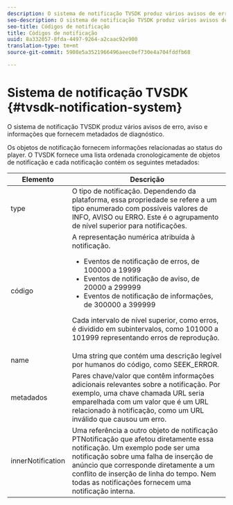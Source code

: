 ```yaml
---
description: O sistema de notificação TVSDK produz vários avisos de erro, aviso e informações que fornecem metadados de diagnóstico.
seo-description: O sistema de notificação TVSDK produz vários avisos de erro, aviso e informações que fornecem metadados de diagnóstico.
seo-title: Códigos de notificação
title: Códigos de notificação
uuid: 8a332057-8fda-4497-9264-a2caac92e900
translation-type: tm+mt
source-git-commit: 5908e5a3521966496aeec0ef730e4a704fddfb68

---
```



# Sistema de notificação TVSDK {#tvsdk-notification-system}

O sistema de notificação TVSDK produz vários avisos de erro, aviso e informações que fornecem metadados de diagnóstico.

Os objetos de notificação fornecem informações relacionadas ao status do player. O TVSDK fornece uma lista ordenada cronologicamente de objetos de notificação e cada notificação contém os seguintes metadados:

<table frame="all" colsep="1" rowsep="1" id="table_DBA8CACF02DB4AF2B053E560850B49CE"> 
 <thead> 
  <tr rowsep="1"> 
   <th colname="1" class="entry"> Elemento </th> 
   <th colname="2" class="entry"> Descrição </th> 
  </tr> 
 </thead>
 <tbody> 
  <tr rowsep="1"> 
   <td colname="1"><span class="codeph"> type</span></td> 
   <td colname="2">O tipo de notificação. Dependendo da plataforma, essa propriedade se refere a um tipo enumerado com possíveis valores de 
    <ph>
      INFO, AVISO ou ERRO. Este é o agrupamento de nível superior para notificações.
    </ph> </td> 
  </tr> 
  <tr rowsep="1"> 
   <td colname="1"><span class="codeph"> código</span></td> 
   <td colname="2">A representação numérica atribuída à notificação. 
    <ul id="ul_31AB497C6FFA452496DD09B0D78687B9"> 
     <li id="li_53E75022C50246E0982E315D04EFD8B3">Eventos de notificação de erros, de 100000 a 19999 </li> 
     <li id="li_11AE91D1325E4F718228E662C9C55F9A">Eventos de notificação de aviso, de 20000 a 299999 </li> 
     <li id="li_6D3EA03845294DC2BAD1ACF507639E51">Eventos de notificação de informações, de 300000 a 399999 </li> 
    </ul> <p>Cada intervalo de nível superior, como erros, é dividido em subintervalos, como 101000 a 101999 representando erros de reprodução. </p> </td> 
  </tr> 
  <tr rowsep="1"> 
   <td colname="1"><span class="codeph"> name</span></td> 
   <td colname="2">Uma string que contém uma descrição legível por humanos do código, como <span class="codeph"> SEEK_ERROR</span>. </td> 
  </tr> 
  <tr rowsep="1"> 
   <td colname="1"><span class="codeph"> metadados</span> </td> 
   <td colname="2">Pares chave/valor que contêm informações adicionais relevantes sobre a notificação. Por exemplo, uma chave chamada <span class="codeph"> URL</span> seria emparelhada com um valor que é um URL relacionado à notificação, como um URL inválido que causou um erro. </td> 
  </tr> 
  <tr rowsep="0"> 
   <td colname="1"><span class="codeph"> innerNotification</span></td> 
   <td colname="2">Uma referência a outro objeto de notificação <span class="codeph"> PTNotificação</span> que afetou diretamente essa notificação. Um exemplo pode ser uma notificação sobre uma falha de inserção de anúncio que corresponde diretamente a um conflito de inserção de linha do tempo. Nem todas as notificações fornecem uma notificação interna. </td> 
  </tr> 
 </tbody> 
</table>

